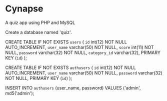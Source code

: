 Cynapse
=======

A quiz app using PHP and MySQL

Create a database named 'quiz'.

CREATE TABLE IF NOT EXISTS `users` (
  `id` int(12) NOT NULL AUTO_INCREMENT,
  `user_name` varchar(50) NOT NULL,
  `score` int(11) NOT NULL,
  `password` varchar(32) NOT NULL,
  `category_id` varchar(32),
  PRIMARY KEY (`id`)
);

CREATE TABLE IF NOT EXISTS `authusers` (
  `id` int(12) NOT NULL AUTO_INCREMENT,
  `user_name` varchar(50) NOT NULL,
  `password` varchar(32) NOT NULL,
  PRIMARY KEY (`id`)
);

INSERT INTO `authusers` (user_name, password) VALUES ('admin', md5('admin');
